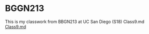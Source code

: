# BGGN213

This is my classwork from BBGN213 at UC San Diego (S18)
Class9.md 
[Class9.md](https://github.com/lovongoc/BGGN213/blob/master/Class9/Class9.md)
